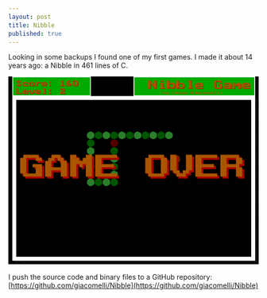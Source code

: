 ```yaml
---
layout: post
title: Nibble
published: true
---
```


Looking in some backups I found one of my first games. I made it about 14 years ago: a Nibble in 461 lines of C.

[![](https://raw.githubusercontent.com/giacomelli/Nibble/master/docs/screenshots/nibble_002.png)](https://www.youtube.com/watch?v=ibnpKDo0jDI)

I push the source code and binary files to a GitHub repository: [https://github.com/giacomelli/Nibble](https://github.com/giacomelli/Nibble)
